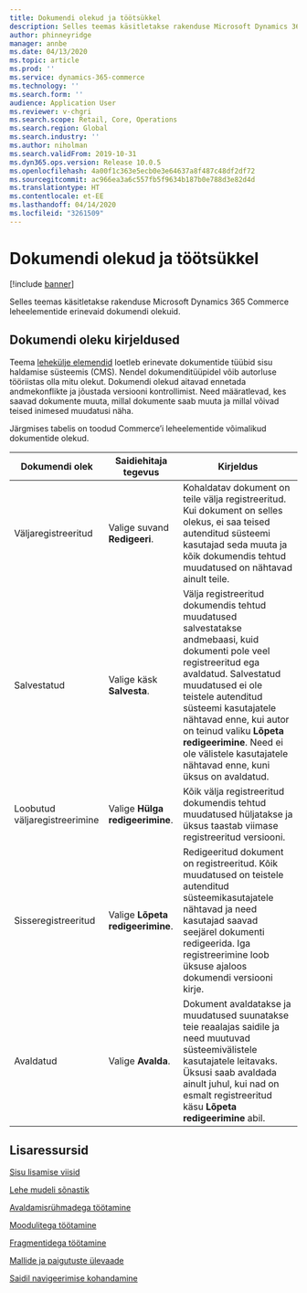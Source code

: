 ```yaml
---
title: Dokumendi olekud ja töötsükkel
description: Selles teemas käsitletakse rakenduse Microsoft Dynamics 365 Commerce leheelementide erinevaid dokumendi olekuid.
author: phinneyridge
manager: annbe
ms.date: 04/13/2020
ms.topic: article
ms.prod: ''
ms.service: dynamics-365-commerce
ms.technology: ''
ms.search.form: ''
audience: Application User
ms.reviewer: v-chgri
ms.search.scope: Retail, Core, Operations
ms.search.region: Global
ms.search.industry: ''
ms.author: niholman
ms.search.validFrom: 2019-10-31
ms.dyn365.ops.version: Release 10.0.5
ms.openlocfilehash: 4a00f1c363e5ecb0e3e64637a8f487c48df2df72
ms.sourcegitcommit: ac966ea3a6c557fb5f9634b187b0e788d3e82d4d
ms.translationtype: HT
ms.contentlocale: et-EE
ms.lasthandoff: 04/14/2020
ms.locfileid: "3261509"
---
```

# <a name="document-states-and-lifecycle"></a>Dokumendi olekud ja töötsükkel


[!include [banner](includes/banner.md)]

Selles teemas käsitletakse rakenduse Microsoft Dynamics 365 Commerce leheelementide erinevaid dokumendi olekuid.

## <a name="document-state-descriptions"></a>Dokumendi oleku kirjeldused

Teema [lehekülje elemendid](page-elements-overview.md) loetleb erinevate dokumentide tüübid sisu haldamise süsteemis (CMS). Nendel dokumenditüüpidel võib autorluse tööriistas olla mitu olekut. Dokumendi olekud aitavad ennetada andmekonflikte ja jõustada versiooni kontrollimist. Need määratlevad, kes saavad dokumente muuta, millal dokumente saab muuta ja millal võivad teised inimesed muudatusi näha.

Järgmises tabelis on toodud Commerce’i leheelementide võimalikud dokumentide olekud.

| Dokumendi olek      | Saidiehitaja tegevus        | Kirjeldus                                                  |
| ------------------- | -------------------------- | ------------------------------------------------------------ |
| Väljaregistreeritud         | Valige suvand **Redigeeri**.           | Kohaldatav dokument on teile välja registreeritud. Kui dokument on selles olekus, ei saa teised autenditud süsteemi kasutajad seda muuta ja kõik dokumendis tehtud muudatused on nähtavad ainult teile. |
| Salvestatud               | Valige käsk **Salvesta**.           | Välja registreeritud dokumendis tehtud muudatused salvestatakse andmebaasi, kuid dokumenti pole veel registreeritud ega avaldatud. Salvestatud muudatused ei ole teistele autenditud süsteemi kasutajatele nähtavad enne, kui autor on teinud valiku **Lõpeta redigeerimine**. Need ei ole välistele kasutajatele nähtavad enne, kuni üksus on avaldatud. |
| Loobutud väljaregistreerimine | Valige **Hülga redigeerimine**.  | Kõik välja registreeritud dokumendis tehtud muudatused hüljatakse ja üksus taastab viimase registreeritud versiooni. |
| Sisseregistreeritud          | Valige **Lõpeta redigeerimine**. | Redigeeritud dokument on registreeritud. Kõik muudatused on teistele autenditud süsteemikasutajatele nähtavad ja need kasutajad saavad seejärel dokumenti redigeerida. Iga registreerimine loob üksuse ajaloos dokumendi versiooni kirje. |
| Avaldatud           | Valige **Avalda**.        | Dokument avaldatakse ja muudatused suunatakse teie reaalajas saidile ja need muutuvad süsteemivälistele kasutajatele leitavaks. Üksusi saab avaldada ainult juhul, kui nad on esmalt registreeritud käsu **Lõpeta redigeerimine** abil. |

## <a name="additional-resources"></a>Lisaressursid

[Sisu lisamise viisid](add-manage-content.md)

[Lehe mudeli sõnastik](page-elements-overview.md)

[Avaldamisrühmadega töötamine](publish-groups.md)

[Moodulitega töötamine](work-with-modules.md)

[Fragmentidega töötamine](work-with-fragments.md)

[Mallide ja paigutuste ülevaade](templates-layouts-overview.md)

[Saidil navigeerimise kohandamine](customize-site-navigation.md)
